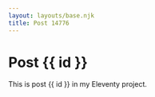 ```yaml
---
layout: layouts/base.njk
title: Post 14776
---
```


# Post {{ id }}

This is post {{ id }} in my Eleventy project.
